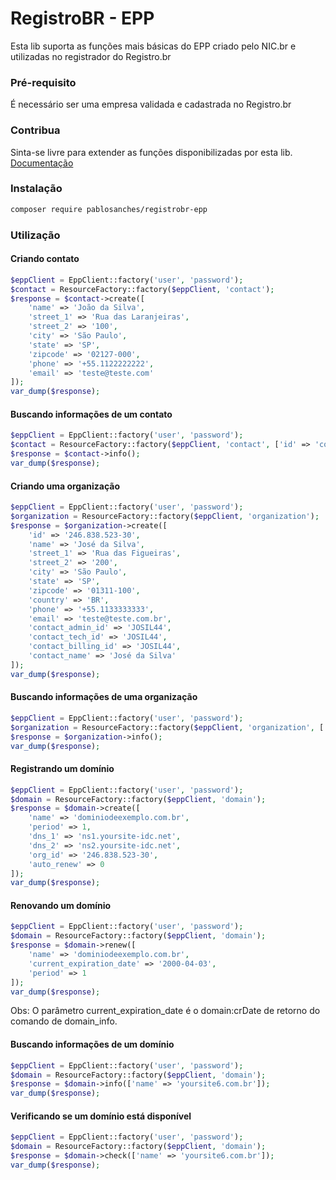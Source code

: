 # RegistroBR - EPP
Esta lib suporta as funções mais básicas do EPP criado pelo NIC.br e utilizadas no registrador do Registro.br

### Pré-requisito
É necessário ser uma empresa validada e cadastrada no Registro.br

### Contribua
Sinta-se livre para extender as funções disponibilizadas por esta lib.
[Documentação](http://registro.br/provedor/epp/pt-epp-accreditation-proc.html)

### Instalação
```sh
composer require pablosanches/registrobr-epp
```

### Utilização

#### Criando contato
```php
$eppClient = EppClient::factory('user', 'password');
$contact = ResourceFactory::factory($eppClient, 'contact');
$response = $contact->create([
    'name' => 'João da Silva',
    'street_1' => 'Rua das Laranjeiras',
    'street_2' => '100',
    'city' => 'São Paulo',
    'state' => 'SP',
    'zipcode' => '02127-000',
    'phone' => '+55.1122222222',
    'email' => 'teste@teste.com'
]);
var_dump($response);
```

#### Buscando informações de um contato
```php
$eppClient = EppClient::factory('user', 'password');
$contact = ResourceFactory::factory($eppClient, 'contact', ['id' => 'contact-id']);
$response = $contact->info();
var_dump($response);
```

#### Criando uma organização
```php
$eppClient = EppClient::factory('user', 'password');
$organization = ResourceFactory::factory($eppClient, 'organization');
$response = $organization->create([
    'id' => '246.838.523-30',
    'name' => 'José da Silva',
    'street_1' => 'Rua das Figueiras',
    'street_2' => '200',
    'city' => 'São Paulo',
    'state' => 'SP',
    'zipcode' => '01311-100',
    'country' => 'BR',
    'phone' => '+55.1133333333',
    'email' => 'teste@teste.com.br',
    'contact_admin_id' => 'JOSIL44',
    'contact_tech_id' => 'JOSIL44',
    'contact_billing_id' => 'JOSIL44',
    'contact_name' => 'José da Silva'
]);
var_dump($response);
```

#### Buscando informações de uma organização
```php
$eppClient = EppClient::factory('user', 'password');
$organization = ResourceFactory::factory($eppClient, 'organization', ['id' => 'JOSIL44']);
$response = $organization->info();
var_dump($response);
```

#### Registrando um domínio
```php
$eppClient = EppClient::factory('user', 'password');
$domain = ResourceFactory::factory($eppClient, 'domain');
$response = $domain->create([
    'name' => 'dominiodeexemplo.com.br',
    'period' => 1,
    'dns_1' => 'ns1.yoursite-idc.net',
    'dns_2' => 'ns2.yoursite-idc.net',
    'org_id' => '246.838.523-30',
    'auto_renew' => 0
]);
var_dump($response);
```

#### Renovando um domínio
```php
$eppClient = EppClient::factory('user', 'password');
$domain = ResourceFactory::factory($eppClient, 'domain');
$response = $domain->renew([
    'name' => 'dominiodeexemplo.com.br',
    'current_expiration_date' => '2000-04-03',
    'period' => 1
]);
var_dump($response);
```
Obs: O parâmetro current_expiration_date é o domain:crDate de retorno do comando de domain_info.

#### Buscando informações de um domínio
```php
$eppClient = EppClient::factory('user', 'password');
$domain = ResourceFactory::factory($eppClient, 'domain');
$response = $domain->info(['name' => 'yoursite6.com.br']);
var_dump($response);
```

#### Verificando se um domínio está disponível
```php
$eppClient = EppClient::factory('user', 'password');
$domain = ResourceFactory::factory($eppClient, 'domain');
$response = $domain->check(['name' => 'yoursite6.com.br']);
var_dump($response);
```
